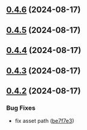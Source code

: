 ## [0.4.6](https://github.com/eimi-codes/Bratacha-MCNF/compare/v0.4.5...v0.4.6) (2024-08-17)



## [0.4.5](https://github.com/eimi-codes/Bratacha-MCNF/compare/v0.4.4...v0.4.5) (2024-08-17)



## [0.4.4](https://github.com/eimi-codes/Bratacha-MCNF/compare/v0.4.3...v0.4.4) (2024-08-17)



## [0.4.3](https://github.com/eimi-codes/Bratacha-MCNF/compare/v0.4.2...v0.4.3) (2024-08-17)



## [0.4.2](https://github.com/eimi-codes/Bratacha-MCNF/compare/v0.4.1...v0.4.2) (2024-08-17)


### Bug Fixes

* fix asset path ([be7f7e3](https://github.com/eimi-codes/Bratacha-MCNF/commit/be7f7e3267c0c64880121bd39eda58aeed85430d))



